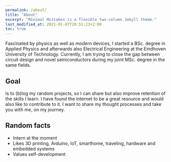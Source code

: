 ```yaml
---
permalink: /about/
title: "About"
excerpt: "Minimal Mistakes is a flexible two-column Jekyll theme."
last_modified_at: 2021-01-07T20:51:23+2:00
toc: true
---
```


Fascinated by physics as well as modern devices, I started a BSc. degree in Applied Physics and afterwards also Electrical Engineering at the Eindhoven University of Technology. Currently, I am trying to close the gap between circuit design and novel semiconductors during my joint MSc. degree in the same fields.

## Goal

Is to (b)log my random projects, so I can share but also  improve retention of the skills I learn. I have found the internet to be a great resource and would also like to contribute to it. I want to share my thought processes and take you with me, on my journey.

## Random facts 

- Intern at the moment
- Likes 3D printing, Arduino,  IoT, smarthome, traveling, hardware and embedded systems
- Values self-development